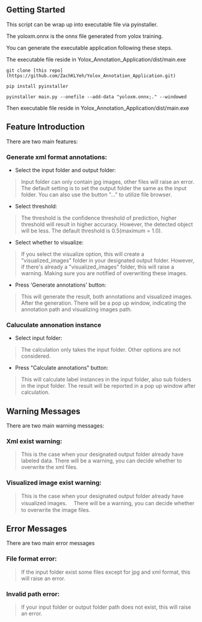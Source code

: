 ## Getting Started

This script can be wrap up into executable file via pyinstaller.

The yoloxm.onnx is the onnx file generated from yolox training.

You can generate the executable application following these steps.

The executable file reside in Yolox_Annotation_Application/dist/main.exe

```
git clone [this repo](https://github.com/ZachKLYeh/Yolox_Annotation_Application.git)
```
```
pip install pyinstaller
```
```
pyinstaller main.py --onefile --add-data "yoloxm.onnx;." --windowed
```
Then executable file reside in Yolox_Annotation_Application/dist/main.exe


## Feature Introduction

There are two main features:

### Generate xml format annotations:

* Select the input folder and output folder:

> Input folder can only contain jpg images, other files will raise an error.
> The default setting is to set the output folder the same as the input folder.
> You can also use the button "..." to utilize file browser.

* Select threshold:

> The threshold is the confidence threshold of prediction, higher threshold will result in higher accuracy.
> However, the detected object will be less. The default threshold is 0.5(maximum = 1.0).

* Select whether to visualize:

> If you select the visualize option, this will create a "visualized_images" folder in your designated output folder.
> However, if there's already a "visualized_images" folder, this will raise a warning.
> Making sure you are notified of overwriting these images.

* Press 'Generate annotations' button:

> This will generate the result, both annotations and visualized images.
> After the generation. There will be a pop up window, indicating the annotation path and visualizing images path.

### Caluculate annonation instance

* Select input folder:

> The calculation only takes the input folder. Other options are not considered.

* Press "Calculate annotations" button:

> This will calculate label instances in the input folder, also sub folders in the input folder.
> The result will be reported in a pop up window after calculation.

## Warning Messages

There are two main warning messages:

### Xml exist warning:

> This is the case when your designated output folder already have labeled data.
> There will be a warning, you can decide whether to overwrite the xml files.

### Visualized image exist warning:

> This is the case when your designated output folder already have visualized images.
>　There will be a warning, you can decide whether to overwrite the image files.

## Error Messages

There are two main error messages

### File format error:

> If the input folder exist some files except for jpg and xml format, this will raise an error.

### Invalid path error:

> If your input folder or output folder path does not exist, this will raise an error.
